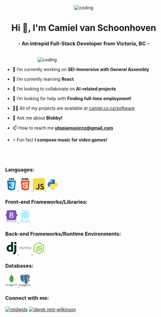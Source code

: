 <p align="center" width="750"><img alt="coding" width="max" src="https://miro.medium.com/max/1400/0*0O5n9x6pzlJ5qLkC.gif"></p>
<h1 align="center">Hi 👋, I'm Camiel van Schoonhoven</h1>
<h3 align="center">- An intrepid Full-Stack Developer from Victoria, BC -</h3>
<br>

<img align="right" alt="coding" width="400" src="https://www.activeblogs.com/wp-content/uploads/2021/08/1628529290971.gif">
<br>

- 🔭 I’m currently working on **SEI-Immersive with General Assembly**

- 🌱 I’m currently learning **React**

- 👯 I’m looking to collaborate on **AI-related projects**

- 🤝 I’m looking for help with **Finding full-time employment!**

- 👨‍💻 All of my projects are available at [camiel.co.nz/software](camiel.co.nz/software)

- 💬 Ask me about **Blobby!**

- 📫 How to reach me **utopiamusicnz@gmail.com**

- ⚡ Fun fact **I compose music for video games!**

<br>
<br>
<h3 align="left">Languages:</h3>
<p align="left">  
  <a href="https://www.w3schools.com/css/" target="_blank" rel="noreferrer"> <img src="https://raw.githubusercontent.com/devicons/devicon/master/icons/css3/css3-original-wordmark.svg" alt="css3" width="40" height="40"/> </a>
    <a href="https://www.w3.org/html/" target="_blank" rel="noreferrer"> <img src="https://raw.githubusercontent.com/devicons/devicon/master/icons/html5/html5-original-wordmark.svg" alt="html5" width="40" height="40"/> </a>
  <a href="https://developer.mozilla.org/en-US/docs/Web/JavaScript" target="_blank" rel="noreferrer"> <img src="https://raw.githubusercontent.com/devicons/devicon/master/icons/javascript/javascript-original.svg" alt="javascript" width="40" height="40"/> </a>
    <a href="https://www.python.org" target="_blank" rel="noreferrer"> <img src="https://raw.githubusercontent.com/devicons/devicon/master/icons/python/python-original.svg" alt="python" width="40" height="40"/> </a> 

<h3 align="left">Front-end Frameworks/Libraries:</h3>
<p align="left">
  <a href="https://getbootstrap.com" target="_blank" rel="noreferrer"> <img src="https://raw.githubusercontent.com/devicons/devicon/master/icons/bootstrap/bootstrap-plain-wordmark.svg" alt="bootstrap" width="40" height="40"/> </a>
  <a href="https://reactjs.org/" target="_blank" rel="noreferrer"> <img src="https://raw.githubusercontent.com/devicons/devicon/master/icons/react/react-original-wordmark.svg" alt="react" width="40" height="40"/> </a> </p>
  
<h3 align="left">Back-end Frameworks/Runtime Environments:</h3>
<p align="left"> 
  <a href="https://www.djangoproject.com/" target="_blank" rel="noreferrer"> <img src="https://raw.githubusercontent.com/devicons/devicon/1119b9f84c0290e0f0b38982099a2bd027a48bf1/icons/django/django-plain.svg" alt="django" width="40" height="40"/> </a>
  <a href="https://expressjs.com" target="_blank" rel="noreferrer"> <img src="https://raw.githubusercontent.com/devicons/devicon/master/icons/express/express-original-wordmark.svg" alt="express" width="40" height="40"/> </a>
  <a href="https://nodejs.org" target="_blank" rel="noreferrer"> <img src="https://github.com/devicons/devicon/blob/master/icons/nodejs/nodejs-original.svg" alt="nodejs" width="40" height="40"/> </a>
  

<h3 align="left">Databases:</h3>
<p align="left"> 
  <a href="https://www.mongodb.com/" target="_blank" rel="noreferrer"> <img src="https://raw.githubusercontent.com/devicons/devicon/master/icons/mongodb/mongodb-original-wordmark.svg" alt="mongodb" width="40" height="40"/> </a>
  <a href="https://www.postgresql.org" target="_blank" rel="noreferrer"> <img src="https://raw.githubusercontent.com/devicons/devicon/master/icons/postgresql/postgresql-original-wordmark.svg" alt="postgresql" width="40" height="40"/> </a>
  
  
<h3 align="left">Connect with me:</h3>
<p align="left">
<a href="https://twitter.com/camielvs" target="blank"><img align="center" src="https://raw.githubusercontent.com/rahuldkjain/github-profile-readme-generator/master/src/images/icons/Social/twitter.svg" alt="reidwids" height="30" width="40" /></a>
<a href="https://www.linkedin.com/in/camiel-van-schoonhoven/" target="blank"><img align="center" src="https://raw.githubusercontent.com/rahuldkjain/github-profile-readme-generator/master/src/images/icons/Social/linked-in-alt.svg" alt="derek reid-wilkinson" height="30" width="40" /></a>
</p>
